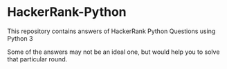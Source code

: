 # HackerRank-Python

This repository contains answers of HackerRank Python Questions using Python 3

Some of the answers may not be an ideal one, but would help you to solve that particular round.